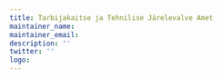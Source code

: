 ```yaml
---
title: Tarbijakaitse ja Tehnilise Järelevalve Amet
maintainer_name: 
maintainer_email: 
description: '' 
twitter: ''
logo: 
---
```

